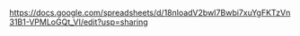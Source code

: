 https://docs.google.com/spreadsheets/d/18nloadV2bwI7Bwbi7xuYgFKTzVn31B1-VPMLoGQt_VI/edit?usp=sharing
